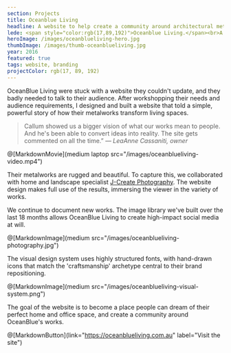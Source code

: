 ```yaml
---
section: Projects
title: Oceanblue Living
headline: A website to help create a community around architectural metalworks.
lede: <span style="color:rgb(17,89,192)">Oceanblue Living.</span><br>A website to help create a community around transformative architectural metalworks.
heroImage: /images/oceanblueliving-hero.jpg
thumbImage: /images/thumb-oceanblueliving.jpg
year: 2016
featured: true
tags: website, branding
projectColor: rgb(17, 89, 192)
---
```


OceanBlue Living were stuck with a website they couldn't update, and they badly needed to
talk to their audience. After workshopping their needs and audience requirements, I
designed and built a website that told a simple, powerful story of how their metalworks
transform living spaces.

> Callum showed us a bigger vision of what our works mean to people. And he's been able to
> convert ideas into reality. The site gets commented on all the time.” _— LeaAnne
> Cassaniti, owner_

@[MarkdownMovie](medium laptop src="/images/oceanblueliving-video.mp4")

Their metalworks are rugged and beautiful. To capture this, we collaborated with home and
landscape specialist [J-Create Photography](http://j-create.com.au/). The website design
makes full use of the results, immersing the viewer in the variety of works.

We continue to document new works. The image library we've built over the last 18 months
allows OceanBlue Living to create high-impact social media at will.

@[MarkdownImage](medium src="/images/oceanblueliving-photography.jpg")

The visual design system uses highly structured fonts, with hand-drawn icons that match
the 'craftsmanship' archetype central to their brand repositioning.

@[MarkdownImage](medium src="/images/oceanblueliving-visual-system.png")

The goal of the website is to become a place people can dream of their perfect home and
office space, and create a community around OceanBlue's works.

@[MarkdownButton](link="https://oceanblueliving.com.au" label="Visit the site")
